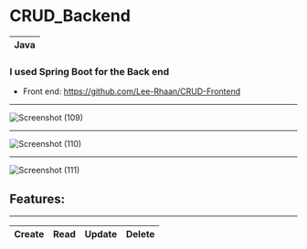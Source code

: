 # CRUD_Backend

|Java|
|---|

### I used Spring Boot for the Back end
- Front end: https://github.com/Lee-Rhaan/CRUD-Frontend
---
![Screenshot (109)](https://user-images.githubusercontent.com/81378094/118376507-96061600-b5c8-11eb-825c-8902f90ea03b.png)

---

![Screenshot (110)](https://user-images.githubusercontent.com/81378094/118376639-82a77a80-b5c9-11eb-87a9-80b48e8bcdbf.png)

---

![Screenshot (111)](https://user-images.githubusercontent.com/81378094/118376660-ae2a6500-b5c9-11eb-92cb-d84de62665af.png)

## Features:
---
|Create|Read|Update|Delete|
|---|---|---|---|
